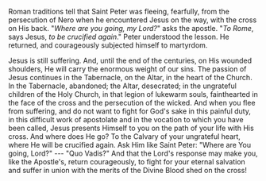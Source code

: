 Roman traditions tell that Saint Peter was fleeing, fearfully, from the persecution of Nero when he encountered Jesus on the way, with the cross on His back. "*Where are you going, my Lord?*" asks the apostle. "*To Rome*, says Jesus, *to be crucified again*." Peter understood the lesson. He returned, and courageously subjected himself to martyrdom. 

Jesus is still suffering. And, until the end of the centuries, on His wounded shoulders, He will carry the enormous weight of our sins. The passion of Jesus continues in the Tabernacle, on the Altar, in the heart of the Church. In the Tabernacle, abandoned; the Altar, desecrated; in the ungrateful children of the Holy Church, in that legion of lukewarm souls, fainthearted in the face of the cross and the persecution of the wicked. And when you flee from suffering, and do not want to fight for God's sake in this painful duty, in this difficult work of apostolate and in the vocation to which you have been called, Jesus presents Himself to you on the path of your life with His cross. And where does He go? To the Calvary of your ungrateful heart, where He will be crucified again. Ask Him like Saint Peter: "Where are You going, Lord?" --- "Quo Vadis?" And that the Lord's response may make you, like the Apostle's, return courageously, to fight for your eternal salvation and suffer in union with the merits of the Divine Blood shed on the cross!
